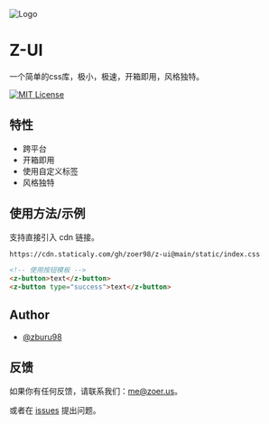 ![Logo](https://cdn.staticaly.com/gh/zoer98/pic-cdn@main/logo.1lo14v54zgw0.webp)
# Z-UI

一个简单的css库，极小，极速，开箱即用，风格独特。

[![MIT License](https://img.shields.io/badge/License-MIT-green.svg)](https://choosealicense.com/licenses/mit/)

## 特性

- 跨平台
- 开箱即用
- 使用自定义标签
- 风格独特


## 使用方法/示例

支持直接引入 cdn 链接。

```html
https://cdn.staticaly.com/gh/zoer98/z-ui@main/static/index.css
```

```html
<!-- 使用按钮模板 -->
<z-button>text</z-button>
<z-button type="success">text</z-button>
```
## Author

- [@zburu98](https://github.com/zburu98)


## 反馈

如果你有任何反馈，请联系我们：me@zoer.us。

或者在 [issues](https://github.com/zoer98/cdn/issues) 提出问题。
